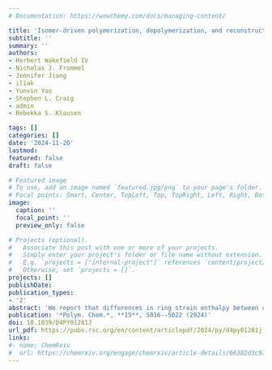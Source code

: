 ```yaml
---
# Documentation: https://wowchemy.com/docs/managing-content/

title: 'Isomer-driven polymerization, depolymerization, and reconstruction' 
subtitle: ''
summary: ''
authors:
- Herbert Wakefield IV
- Nicholas J. Frommel
- Jennifer Jiang
- iliak
- Yunxin Yao
- Stephen L. Craig
- admin
- Rebekka S. Klausen

tags: []
categories: []
date: '2024-11-20'
lastmod: 
featured: false
draft: false

# Featured image
# To use, add an image named `featured.jpg/png` to your page's folder.
# Focal points: Smart, Center, TopLeft, Top, TopRight, Left, Right, BottomLeft, Bottom, BottomRight.
image:
  caption: ''
  focal_point: ''
  preview_only: false

# Projects (optional).
#   Associate this post with one or more of your projects.
#   Simply enter your project's folder or file name without extension.
#   E.g. `projects = ["internal-project"]` references `content/project/deep-learning/index.md`.
#   Otherwise, set `projects = []`.
projects: []
publishDate: 
publication_types:
- '2'
abstract: 'We report that differences in ring strain enthalpy between cis and trans isomers of sila-cycloheptene provide a driving force for both polymerization and depolymerization via olefin metathesis. A need for new methods to reintroduce the low-strain isomer into the plastic economy inspired the development of a polymerization based on ring-opening/cross-metathesis step polymerization, which afforded perfect sequence control for an alternating copolymer. The chemical principles are a platform for achieving both efficient polymerization and depolymerization with high mass recovery in functional polymers.'
publication: '*Polym. Chem.*, **15**, 5016--5022 (2024)'
doi: 10.1039/D4PY01281J
url_pdf: https://pubs.rsc.org/en/content/articlepdf/2024/py/d4py01281j
links:
#- name: ChemRxiv
#  url: https://chemrxiv.org/engage/chemrxiv/article-details/66382d3c91aefa6ce1408a72
---
```

